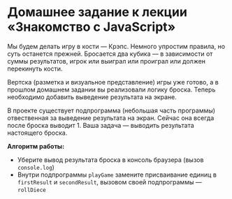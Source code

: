 # Домашнее задание к лекции «Знакомство с JavaScript»

Мы будем делать игру в кости — Крэпс. Немного упростим правила, но суть останется прежней. Бросается два кубика — в зависимости от суммы результатов, игрок или выиграл или проиграл или должен перекинуть кости.

Вертска (разметка и визуальное представление) игры уже готово, а в прошлом домашнем задании вы реализовали логику броска. Теперь необходимо добавить выведение результата на экране.

В проекте существует подпрограмма (небольшая часть программы) отвественная за выведение результата на экран. Сейчас она всегда после броска выводит 1. Ваша задача — выводить результата настоящего броска.

**Алгоритм работы:**
+ Уберите вывод результата броска в консоль браузера (вызов `console.log`)
+ Внутри подпрограммы `playGame` замените присваивание единиц в `firstResult` и `secondResult`, вызовом своей подпрограммы — `rollDiece`
